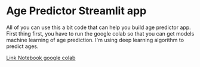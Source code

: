 # Age Predictor Streamlit app

All of you can use this a bit code that can help you build age predictor app. First thing first, you have to run the google colab so that you can get models machine learning of age prediction. I'm using deep learning algorithm to predict ages.

[Link Notebook google colab](https://github.com/lovelyoyrmia/machine-learning-notebook/blob/main/age_prediction.ipynb)
